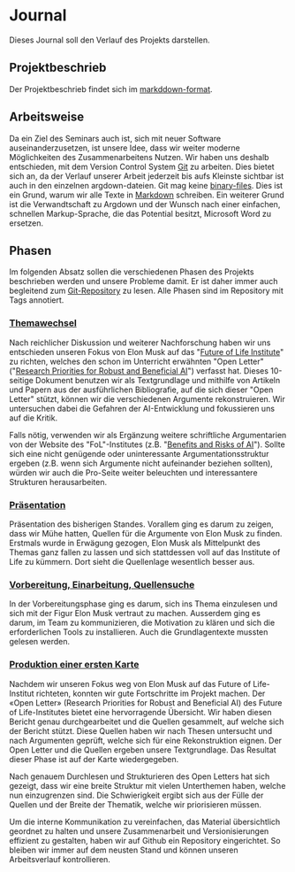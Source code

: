 # Journal
Dieses Journal soll den Verlauf des Projekts darstellen.

## Projektbeschrieb
Der Projektbeschrieb findet sich im [markddown-format](Projektbeschrieb.md).

## Arbeitsweise
Da ein Ziel des Seminars auch ist, sich mit neuer Software auseinanderzusetzen, ist unsere Idee, dass wir weiter moderne Möglichkeiten des Zusammenarbeitens Nutzen. Wir haben uns deshalb entschieden, mit dem Version Control System [Git](https://git-scm.com/book/en/v2/Getting-Started-What-is-Git%3F) zu arbeiten. Dies bietet sich an, da der Verlauf unserer Arbeit jederzeit bis aufs Kleinste sichtbar ist auch in den einzelnen argdown-dateien. Git mag keine [binary-files](https://de.wikipedia.org/wiki/Bin%C3%A4rdatei). Dies ist ein Grund, warum wir alle Texte in [Markdown](https://en.wikipedia.org/wiki/Markdown) schreiben. Ein weiterer Grund ist die Verwandtschaft zu Argdown und der Wunsch nach einer einfachen, schnellen Markup-Sprache, die das Potential besitzt, Microsoft Word zu ersetzen.

## Phasen
Im folgenden Absatz sollen die verschiedenen Phasen des Projekts beschrieben werden und unsere Probleme damit. Er ist daher immer auch begleitend zum [Git-Repository](https://github.com/flicksolutions/musk) zu lesen. Alle Phasen sind im Repository mit Tags annotiert.

### [Themawechsel](https://github.com/flicksolutions/musk/releases/latest)

 Nach reichlicher Diskussion und weiterer Nachforschung haben wir uns entschieden unseren Fokus von Elon Musk auf das "[Future of Life Institute](https://futureoflife.org/)"  zu richten, welches den schon im Unterricht erwähnten "Open Letter" ("[Research Priorities for Robust and Beneficial AI](https://futureoflife.org/data/documents/research_priorities.pdf?x28271)") verfasst hat. Dieses 10-seitige Dokument benutzen wir als Textgrundlage und mithilfe von Artikeln und Papern aus der ausführlichen Bibliografie, auf die sich dieser "Open Letter" stützt, können wir die verschiedenen Argumente rekonstruieren. Wir untersuchen dabei die Gefahren der AI-Entwicklung und fokussieren uns auf die Kritik.
 
 Falls nötig, verwenden wir als Ergänzung weitere schriftliche Argumentarien von der Website des "FoL"-Institutes (z.B. "[Benefits and Risks of AI](https://futureoflife.org/background/benefits-risks-of-artificial-intelligence)"). Sollte sich eine nicht genügende oder uninteressante Argumentationsstruktur ergeben (z.B. wenn sich Argumente nicht aufeinander beziehen sollten), würden wir auch die Pro-Seite weiter beleuchten und interessantere Strukturen herausarbeiten.

### [Präsentation](https://github.com/flicksolutions/musk/releases/tag/Presentation)
Präsentation des bisherigen Standes. Vorallem ging es darum zu zeigen, dass wir Mühe hatten, Quellen für die Argumente von Elon Musk zu finden. Erstmals wurde in Erwägung gezogen, Elon Musk als Mittelpunkt des Themas ganz fallen zu lassen und sich stattdessen voll auf das Institute of Life zu kümmern. Dort sieht die Quellenlage wesentlich besser aus.

### [Vorbereitung, Einarbeitung, Quellensuche](https://github.com/flicksolutions/musk/releases/tag/initialisationperiod)

In der Vorbereitungsphase ging es darum, sich ins Thema einzulesen und sich mit der Figur Elon Musk vertraut zu machen. Ausserdem ging es darum, im Team zu kommunizieren, die Motivation zu klären und sich die erforderlichen Tools zu installieren. Auch die Grundlagentexte mussten gelesen werden.

### [Produktion einer ersten Karte](https://github.com/flicksolutions/musk/releases/tag/first-map)
Nachdem wir unseren Fokus weg von Elon Musk auf das Future of Life-Institut richteten, konnten wir gute Fortschritte im Projekt machen. Der «Open Letter» (Research Priorities for Robust and Beneficial AI) des Future of Life-Institutes bietet eine hervorragende Übersicht. Wir haben diesen Bericht genau durchgearbeitet und die Quellen gesammelt, auf welche sich der Bericht stützt. Diese Quellen haben wir nach Thesen untersucht und nach Argumenten geprüft, welche sich für eine Rekonstruktion eignen. Der Open Letter und die Quellen ergeben unsere Textgrundlage. Das Resultat dieser Phase ist auf der Karte wiedergegeben.

Nach genauem Durchlesen und Strukturieren des Open Letters hat sich gezeigt, dass wir eine breite Struktur mit vielen Unterthemen haben, welche nun einzugrenzen sind. Die Schwierigkeit ergibt sich aus der Fülle der Quellen und der Breite der Thematik, welche wir priorisieren müssen.

Um die interne Kommunikation zu vereinfachen, das Material übersichtlich geordnet zu halten und unsere Zusammenarbeit und Versionisierungen effizient zu gestalten, haben wir auf Github ein Repository eingerichtet. So bleiben wir immer auf dem neusten Stand und können unseren Arbeitsverlauf kontrollieren.
